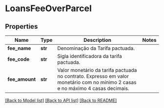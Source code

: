 # LoansFeeOverParcel

## Properties
Name | Type | Description | Notes
------------ | ------------- | ------------- | -------------
**fee_name** | **str** | Denominação da Tarifa pactuada.  | 
**fee_code** | **str** | Sigla identificadora da tarifa pactuada.  | 
**fee_amount** | **str** | Valor monetário da tarifa pactuada no contrato.  Expresso em valor monetário com no mínimo 2 casas e no máximo 4 casas decimais.  | 

[[Back to Model list]](../README.md#documentation-for-models) [[Back to API list]](../README.md#documentation-for-api-endpoints) [[Back to README]](../README.md)

